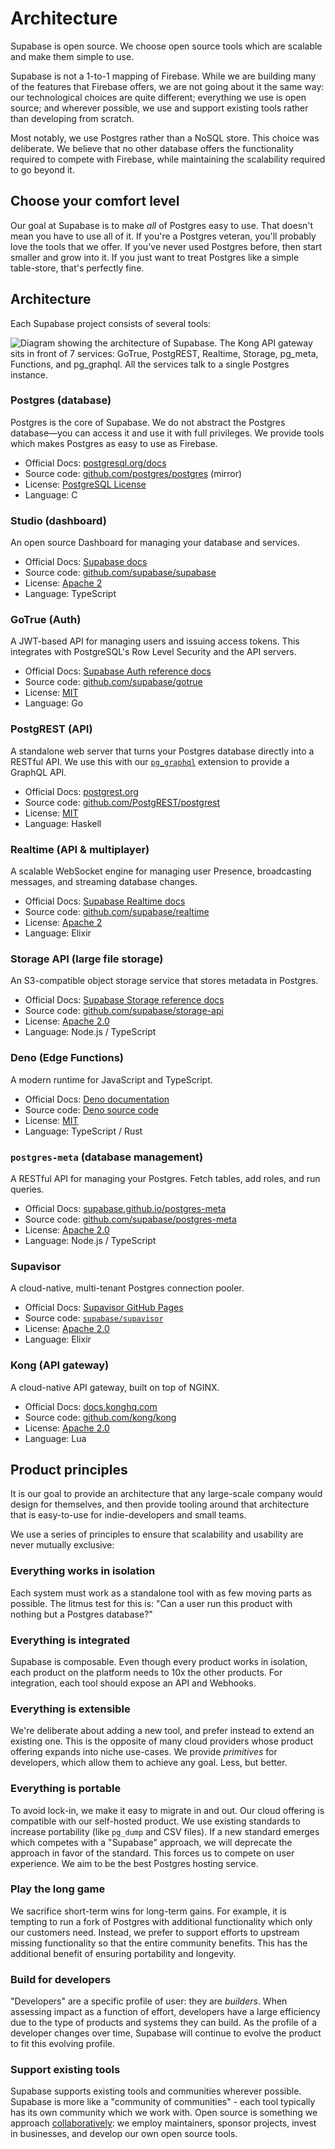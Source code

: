 # Architecture

Supabase is open source. We choose open source tools which are scalable and make them simple to use.

Supabase is not a 1-to-1 mapping of Firebase. While we are building many of the features that Firebase offers, we are not going about it the same way:
our technological choices are quite different; everything we use is open source; and wherever possible, we use and support existing tools rather than developing from scratch.

Most notably, we use Postgres rather than a NoSQL store. This choice was deliberate. We believe that no other database offers the functionality required to compete with Firebase, while maintaining the scalability required to go beyond it.

## Choose your comfort level

Our goal at Supabase is to make _all_ of Postgres easy to use. That doesn't mean you have to use all of it. If you're a Postgres veteran, you'll probably love the tools that we offer. If you've never used Postgres before, then start smaller and grow into it. If you just want to treat Postgres like a simple table-store, that's perfectly fine.

## Architecture

Each Supabase project consists of several tools:

![Diagram showing the architecture of Supabase. The Kong API gateway sits in front of 7 services: GoTrue, PostgREST, Realtime, Storage, pg_meta, Functions, and pg_graphql. All the services talk to a single Postgres instance.](https://supabase.com/docs/_next/image?url=%2Fdocs%2Fimg%2Fsupabase-architecture--light.svg&w=3840&q=75&dpl=dpl_9WgBm3X43HXGqPuPh4vSvQgRaZyZ)

### Postgres (database)

Postgres is the core of Supabase. We do not abstract the Postgres database—you can access it and use it with full privileges. We provide tools which makes Postgres as easy to use as Firebase.

- Official Docs: [postgresql.org/docs](https://www.postgresql.org/docs/current/index.html)
- Source code: [github.com/postgres/postgres](https://github.com/postgres/postgres) (mirror)
- License: [PostgreSQL License](https://www.postgresql.org/about/licence/)
- Language: C

### Studio (dashboard)

An open source Dashboard for managing your database and services.

- Official Docs: [Supabase docs](https://supabase.com/docs)
- Source code: [github.com/supabase/supabase](https://github.com/supabase/supabase/tree/master/apps/studio)
- License: [Apache 2](https://github.com/supabase/supabase/blob/master/LICENSE)
- Language: TypeScript

### GoTrue (Auth)

A JWT-based API for managing users and issuing access tokens. This integrates with PostgreSQL's Row Level Security and the API servers.

- Official Docs: [Supabase Auth reference docs](https://supabase.com/docs/reference/auth)
- Source code: [github.com/supabase/gotrue](https://github.com/supabase/gotrue)
- License: [MIT](https://github.com/supabase/gotrue/blob/master/LICENSE)
- Language: Go

### PostgREST (API)

A standalone web server that turns your Postgres database directly into a RESTful API.
We use this with our [`pg_graphql`](https://github.com/supabase/pg_graphql) extension to provide a GraphQL API.

- Official Docs: [postgrest.org](https://postgrest.org/)
- Source code: [github.com/PostgREST/postgrest](https://github.com/PostgREST/postgrest)
- License: [MIT](https://github.com/PostgREST/postgrest/blob/main/LICENSE)
- Language: Haskell

### Realtime (API & multiplayer)

A scalable WebSocket engine for managing user Presence, broadcasting messages, and streaming database changes.

- Official Docs: [Supabase Realtime docs](https://supabase.com/docs/guides/realtime)
- Source code: [github.com/supabase/realtime](https://github.com/supabase/realtime)
- License: [Apache 2](https://github.com/supabase/realtime/blob/main/LICENSE)
- Language: Elixir

### Storage API (large file storage)

An S3-compatible object storage service that stores metadata in Postgres.

- Official Docs: [Supabase Storage reference docs](https://supabase.com/docs/reference/storage)
- Source code: [github.com/supabase/storage-api](https://github.com/supabase/storage-api)
- License: [Apache 2.0](https://github.com/supabase/storage-api/blob/master/LICENSE)
- Language: Node.js / TypeScript

### Deno (Edge Functions)

A modern runtime for JavaScript and TypeScript.

- Official Docs: [Deno documentation](https://deno.land/)
- Source code: [Deno source code](https://github.com/denoland/deno)
- License: [MIT](https://github.com/denoland/deno/blob/main/LICENSE.md)
- Language: TypeScript / Rust

### `postgres-meta` (database management)

A RESTful API for managing your Postgres. Fetch tables, add roles, and run queries.

- Official Docs: [supabase.github.io/postgres-meta](https://supabase.github.io/postgres-meta/)
- Source code: [github.com/supabase/postgres-meta](https://github.com/supabase/postgres-meta)
- License: [Apache 2.0](https://github.com/supabase/postgres-meta/blob/master/LICENSE)
- Language: Node.js / TypeScript

### Supavisor

A cloud-native, multi-tenant Postgres connection pooler.

- Official Docs: [Supavisor GitHub Pages](https://supabase.github.io/supavisor/)
- Source code: [`supabase/supavisor`](https://github.com/supabase/supavisor)
- License: [Apache 2.0](https://github.com/supabase/supavisor/blob/main/LICENSE)
- Language: Elixir

### Kong (API gateway)

A cloud-native API gateway, built on top of NGINX.

- Official Docs: [docs.konghq.com](https://docs.konghq.com/)
- Source code: [github.com/kong/kong](https://github.com/kong/kong)
- License: [Apache 2.0](https://github.com/Kong/kong/blob/master/LICENSE)
- Language: Lua

## Product principles

It is our goal to provide an architecture that any large-scale company would design for themselves,
and then provide tooling around that architecture that is easy-to-use for indie-developers and small teams.

We use a series of principles to ensure that scalability and usability are never mutually exclusive:

### Everything works in isolation

Each system must work as a standalone tool with as few moving parts as possible.
The litmus test for this is: "Can a user run this product with nothing but a Postgres database?"

### Everything is integrated

Supabase is composable. Even though every product works in isolation, each product on the platform needs to 10x the other products.
For integration, each tool should expose an API and Webhooks.

### Everything is extensible

We're deliberate about adding a new tool, and prefer instead to extend an existing one.
This is the opposite of many cloud providers whose product offering expands into niche use-cases. We provide _primitives_ for developers, which allow them to achieve any goal.
Less, but better.

### Everything is portable

To avoid lock-in, we make it easy to migrate in and out. Our cloud offering is compatible with our self-hosted product.
We use existing standards to increase portability (like `pg_dump` and CSV files). If a new standard emerges which competes with a "Supabase" approach, we will deprecate the approach in favor of the standard.
This forces us to compete on user experience. We aim to be the best Postgres hosting service.

### Play the long game

We sacrifice short-term wins for long-term gains. For example, it is tempting to run a fork of Postgres with additional functionality which only our customers need.
Instead, we prefer to support efforts to upstream missing functionality so that the entire community benefits. This has the additional benefit of ensuring portability and longevity.

### Build for developers

"Developers" are a specific profile of user: they are _builders_.
When assessing impact as a function of effort, developers have a large efficiency due to the type of products and systems they can build.
As the profile of a developer changes over time, Supabase will continue to evolve the product to fit this evolving profile.

### Support existing tools

Supabase supports existing tools and communities wherever possible. Supabase is more like a "community of communities" - each tool typically has its own community which we work with.
Open source is something we approach [collaboratively](https://supabase.com/blog/supabase-series-b#giving-back): we employ maintainers, sponsor projects, invest in businesses, and develop our own open source tools.
